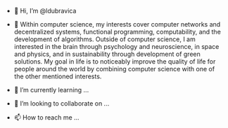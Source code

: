 - 👋 Hi, I’m @ldubravica

- 👀 Within computer science, my interests cover computer networks and decentralized systems, functional programming,
computability, and the development of algorithms. Outside of computer science, I am interested in the brain through
psychology and neuroscience, in space and physics, and in sustainability through development of green solutions. My
goal in life is to noticeably improve the quality of life for people around the world by combining computer science with
one of the other mentioned interests.

- 🌱 I’m currently learning ...
- 💞️ I’m looking to collaborate on ...
- 📫 How to reach me ...

<!---
--->

<!---
ldubravica/ldubravica is a ✨ special ✨ repository because its `README.md` (this file) appears on your GitHub profile.
You can click the Preview link to take a look at your changes.
--->
